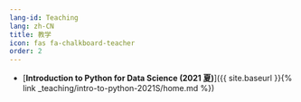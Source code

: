 ```yaml
---
lang-id: Teaching
lang: zh-CN
title: 教学
icon: fas fa-chalkboard-teacher
order: 2
---
```

- [**Introduction to Python for Data Science (2021 夏)**]({{ site.baseurl }}{% link _teaching/intro-to-python-2021S/home.md %})